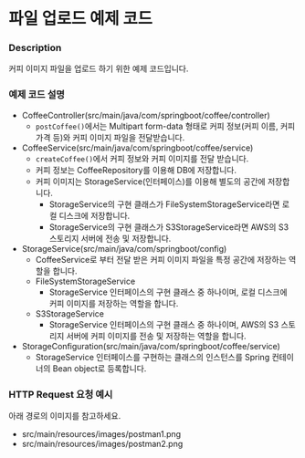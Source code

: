 # 파일 업로드 예제 코드

### Description
커피 이미지 파일을 업로드 하기 위한 예제 코드입니다.

### 예제 코드 설명
* CoffeeController(src/main/java/com/springboot/coffee/controller)
  * `postCoffee()`에서는 Multipart form-data 형태로 커피 정보(커피 이름, 커피 가격 등)와 커피 이미지 파일을 전달받습니다.
* CoffeeService(src/main/java/com/springboot/coffee/service)
  * `createCoffee()`에서 커피 정보와 커피 이미지를 전달 받습니다.
  * 커피 정보는 CoffeeRepository를 이용해 DB에 저장합니다.
  * 커피 이미지는 StorageService(인터페이스)를 이용해 별도의 공간에 저장합니다.
    * StorageService의 구현 클래스가 FileSystemStorageService라면 로컬 디스크에 저장합니다.
    * StorageService의 구현 클래스가 S3StorageService라면 AWS의 S3 스토리지 서버에 전송 및 저장합니다.
* StorageService(src/main/java/com/springboot/config)
  * CoffeeService로 부터 전달 받은 커피 이미지 파일을 특정 공간에 저장하는 역할을 합니다.
  * FileSystemStorageService
    * StorageService 인터페이스의 구현 클래스 중 하나이며, 로컬 디스크에 커피 이미지를 저장하는 역할을 합니다.
  * S3StorageService
    * StorageService 인터페이스의 구현 클래스 중 하나이며, AWS의 S3 스토리지 서버에 커피 이미지를 전송 및 저장하는 역할을 합니다.
* StorageConfiguration(src/main/java/com/springboot/coffee/service)
  * StorageService 인터페이스를 구현하는 클래스의 인스턴스를 Spring 컨테이너의 Bean object로 등록합니다.

### HTTP Request 요청 예시
아래 경로의 이미지를 참고하세요.
* src/main/resources/images/postman1.png
* src/main/resources/images/postman2.png


